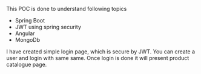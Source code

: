 This POC is done to understand following topics
  - Spring Boot
  - JWT using spring security
  - Angular
  - MongoDb
  
 I have created simple login page, which is secure by JWT. 
 You can create a user and login with same same.
 Once login is done it will present product catalogue page.
